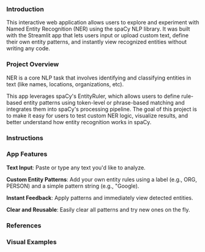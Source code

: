 ### Introduction
This interactive web application allows users to explore and experiment with Named Entity Recognition (NER) using the spaCy NLP library. It was built with the Streamlit app that lets users input or upload custom text, define their own entity patterns, and instantly view recognized entities without writing any code.
### Project Overview
NER is a core NLP task that involves identifying and classifying entities in text (like names, locations, organizations, etc).

This app leverages spaCy's EntityRuler, which allows users to define rule-based entity patterns using token-level or phrase-based matching and integrates them into spaCy's processing pipeline. The goal of this project is to make it easy for users to test custom NER logic, visualize results, and better understand how entity recognition works in spaCy.
### Instructions

### App Features
**Text Input**: Paste or type any text you'd like to analyze.

**Custom Entity Patterns**: Add your own entity rules using a label (e.g., ORG, PERSON) and a simple pattern string (e.g., "Google).

**Instant Feedback**: Apply patterns and immediately view detected entities.

**Clear and Reusable**: Easily clear all patterns and try new ones on the fly.
### References

### Visual Examples
